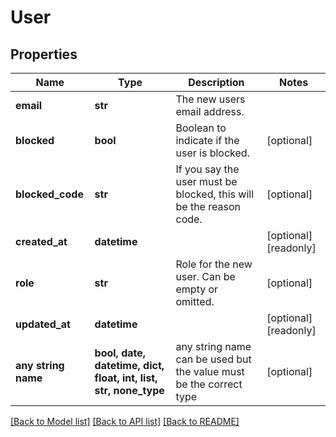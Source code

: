 # User


## Properties
Name | Type | Description | Notes
------------ | ------------- | ------------- | -------------
**email** | **str** | The new users email address. | 
**blocked** | **bool** | Boolean to indicate if the user is blocked. | [optional] 
**blocked_code** | **str** | If you say the user must be blocked, this will be the reason code. | [optional] 
**created_at** | **datetime** |  | [optional] [readonly] 
**role** | **str** | Role for the new user. Can be empty or omitted. | [optional] 
**updated_at** | **datetime** |  | [optional] [readonly] 
**any string name** | **bool, date, datetime, dict, float, int, list, str, none_type** | any string name can be used but the value must be the correct type | [optional]

[[Back to Model list]](../README.md#documentation-for-models) [[Back to API list]](../README.md#documentation-for-api-endpoints) [[Back to README]](../README.md)


